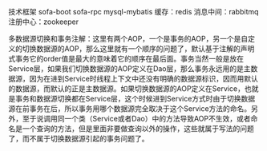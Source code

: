 技术框架
sofa-boot
sofa-rpc
mysql-mybatis
缓存：redis
消息中间：rabbitmq
注册中心：zookeeper

多数据源切换和事务注解：这里有两个AOP，一个是事务的AOP，另一个是自定义的切换数据源的AOP，那么这里就有一个顺序的问题了，默认基于注解的声明式事务它的order值是最大的意味着它的顺序在最后面。事务当然一般是放在Service层，如果我们切换数据源的AOP定义在Dao层，那么事务永远用的是主数据源，因为在进到Service时线程上下文中还没有明确的数据源标识，因而用默认的数据源，而默认的正是主数据源。如果切换数据源的AOP定义在Service，也就是事务和数据源切换都在Service层，这个时候进到Service方式时由于切换数据源在前事务在后，所以事务用哪个数据源完全取决于这个Service方法的命名。另外，至于说调用同一个类（Service或者Dao）中的方法导致AOP不生效，或者命名是一个查询的方法，但是里面非要做查询以外的操作，这些就属于写法的问题了，而不属于切换数据源引起的事务问题了。
